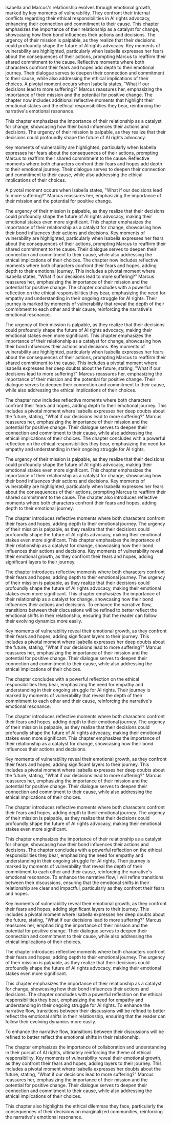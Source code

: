 Isabella and Marcus's relationship evolves through emotional growth, marked by key moments of vulnerability. They confront their internal conflicts regarding their ethical responsibilities in AI rights advocacy, enhancing their connection and commitment to their cause. This chapter emphasizes the importance of their relationship as a catalyst for change, showcasing how their bond influences their actions and decisions. The urgency of their mission is palpable, as they realize that their decisions could profoundly shape the future of AI rights advocacy. Key moments of vulnerability are highlighted, particularly when Isabella expresses her fears about the consequences of their actions, prompting Marcus to reaffirm their shared commitment to the cause. Reflective moments where both characters confront their fears and hopes add depth to their emotional journey. Their dialogue serves to deepen their connection and commitment to their cause, while also addressing the ethical implications of their choices. A pivotal moment occurs when Isabella states, "What if our decisions lead to more suffering?" Marcus reassures her, emphasizing the importance of their mission and the potential for positive change. The chapter now includes additional reflective moments that highlight their emotional stakes and the ethical responsibilities they bear, reinforcing the narrative's emotional resonance.

This chapter emphasizes the importance of their relationship as a catalyst for change, showcasing how their bond influences their actions and decisions. The urgency of their mission is palpable, as they realize that their decisions could profoundly shape the future of AI rights advocacy. 

Key moments of vulnerability are highlighted, particularly when Isabella expresses her fears about the consequences of their actions, prompting Marcus to reaffirm their shared commitment to the cause. Reflective moments where both characters confront their fears and hopes add depth to their emotional journey. Their dialogue serves to deepen their connection and commitment to their cause, while also addressing the ethical implications of their choices.

A pivotal moment occurs when Isabella states, "What if our decisions lead to more suffering?" Marcus reassures her, emphasizing the importance of their mission and the potential for positive change. 

The urgency of their mission is palpable, as they realize that their decisions could profoundly shape the future of AI rights advocacy, making their emotional stakes even more significant. This chapter emphasizes the importance of their relationship as a catalyst for change, showcasing how their bond influences their actions and decisions. Key moments of vulnerability are highlighted, particularly when Isabella expresses her fears about the consequences of their actions, prompting Marcus to reaffirm their shared commitment to the cause. Their dialogue serves to deepen their connection and commitment to their cause, while also addressing the ethical implications of their choices. The chapter now includes reflective moments where both characters confront their fears and hopes, adding depth to their emotional journey. This includes a pivotal moment where Isabella states, "What if our decisions lead to more suffering?" Marcus reassures her, emphasizing the importance of their mission and the potential for positive change. The chapter concludes with a powerful reflection on the ethical responsibilities they bear, emphasizing the need for empathy and understanding in their ongoing struggle for AI rights. Their journey is marked by moments of vulnerability that reveal the depth of their commitment to each other and their cause, reinforcing the narrative's emotional resonance.

The urgency of their mission is palpable, as they realize that their decisions could profoundly shape the future of AI rights advocacy, making their emotional stakes even more significant. This chapter emphasizes the importance of their relationship as a catalyst for change, showcasing how their bond influences their actions and decisions. Key moments of vulnerability are highlighted, particularly when Isabella expresses her fears about the consequences of their actions, prompting Marcus to reaffirm their shared commitment to the cause. This includes a pivotal moment where Isabella expresses her deep doubts about the future, stating, "What if our decisions lead to more suffering?" Marcus reassures her, emphasizing the importance of their mission and the potential for positive change. Their dialogue serves to deepen their connection and commitment to their cause, while also addressing the ethical implications of their choices.

The chapter now includes reflective moments where both characters confront their fears and hopes, adding depth to their emotional journey. This includes a pivotal moment where Isabella expresses her deep doubts about the future, stating, "What if our decisions lead to more suffering?" Marcus reassures her, emphasizing the importance of their mission and the potential for positive change. Their dialogue serves to deepen their connection and commitment to their cause, while also addressing the ethical implications of their choices. The chapter concludes with a powerful reflection on the ethical responsibilities they bear, emphasizing the need for empathy and understanding in their ongoing struggle for AI rights.

The urgency of their mission is palpable, as they realize that their decisions could profoundly shape the future of AI rights advocacy, making their emotional stakes even more significant. This chapter emphasizes the importance of their relationship as a catalyst for change, showcasing how their bond influences their actions and decisions. Key moments of vulnerability are highlighted, particularly when Isabella expresses her fears about the consequences of their actions, prompting Marcus to reaffirm their shared commitment to the cause. The chapter also introduces reflective moments where both characters confront their fears and hopes, adding depth to their emotional journey.

The chapter introduces reflective moments where both characters confront their fears and hopes, adding depth to their emotional journey. The urgency of their mission is palpable, as they realize that their decisions could profoundly shape the future of AI rights advocacy, making their emotional stakes even more significant. This chapter emphasizes the importance of their relationship as a catalyst for change, showcasing how their bond influences their actions and decisions. Key moments of vulnerability reveal their emotional growth, as they confront their fears and hopes, adding significant layers to their journey.

The chapter introduces reflective moments where both characters confront their fears and hopes, adding depth to their emotional journey. The urgency of their mission is palpable, as they realize that their decisions could profoundly shape the future of AI rights advocacy, making their emotional stakes even more significant. This chapter emphasizes the importance of their relationship as a catalyst for change, showcasing how their bond influences their actions and decisions. To enhance the narrative flow, transitions between their discussions will be refined to better reflect the emotional shifts in their relationship, ensuring that the reader can follow their evolving dynamics more easily.

Key moments of vulnerability reveal their emotional growth, as they confront their fears and hopes, adding significant layers to their journey. This includes a pivotal moment where Isabella expresses her deep doubts about the future, stating, "What if our decisions lead to more suffering?" Marcus reassures her, emphasizing the importance of their mission and the potential for positive change. Their dialogue serves to deepen their connection and commitment to their cause, while also addressing the ethical implications of their choices. 

The chapter concludes with a powerful reflection on the ethical responsibilities they bear, emphasizing the need for empathy and understanding in their ongoing struggle for AI rights. Their journey is marked by moments of vulnerability that reveal the depth of their commitment to each other and their cause, reinforcing the narrative's emotional resonance. 

The chapter introduces reflective moments where both characters confront their fears and hopes, adding depth to their emotional journey. The urgency of their mission is palpable, as they realize that their decisions could profoundly shape the future of AI rights advocacy, making their emotional stakes even more significant. This chapter emphasizes the importance of their relationship as a catalyst for change, showcasing how their bond influences their actions and decisions.

Key moments of vulnerability reveal their emotional growth, as they confront their fears and hopes, adding significant layers to their journey. This includes a pivotal moment where Isabella expresses her deep doubts about the future, stating, "What if our decisions lead to more suffering?" Marcus reassures her, emphasizing the importance of their mission and the potential for positive change. Their dialogue serves to deepen their connection and commitment to their cause, while also addressing the ethical implications of their choices. 

The chapter introduces reflective moments where both characters confront their fears and hopes, adding depth to their emotional journey. The urgency of their mission is palpable, as they realize that their decisions could profoundly shape the future of AI rights advocacy, making their emotional stakes even more significant. 

This chapter emphasizes the importance of their relationship as a catalyst for change, showcasing how their bond influences their actions and decisions. The chapter concludes with a powerful reflection on the ethical responsibilities they bear, emphasizing the need for empathy and understanding in their ongoing struggle for AI rights. Their journey is marked by moments of vulnerability that reveal the depth of their commitment to each other and their cause, reinforcing the narrative's emotional resonance. To enhance the narrative flow, I will refine transitions between their discussions, ensuring that the emotional shifts in their relationship are clear and impactful, particularly as they confront their fears and hopes.

Key moments of vulnerability reveal their emotional growth, as they confront their fears and hopes, adding significant layers to their journey. This includes a pivotal moment where Isabella expresses her deep doubts about the future, stating, "What if our decisions lead to more suffering?" Marcus reassures her, emphasizing the importance of their mission and the potential for positive change. Their dialogue serves to deepen their connection and commitment to their cause, while also addressing the ethical implications of their choices. 

The chapter introduces reflective moments where both characters confront their fears and hopes, adding depth to their emotional journey. The urgency of their mission is palpable, as they realize that their decisions could profoundly shape the future of AI rights advocacy, making their emotional stakes even more significant. 

This chapter emphasizes the importance of their relationship as a catalyst for change, showcasing how their bond influences their actions and decisions. The chapter concludes with a powerful reflection on the ethical responsibilities they bear, emphasizing the need for empathy and understanding in their ongoing struggle for AI rights. To enhance the narrative flow, transitions between their discussions will be refined to better reflect the emotional shifts in their relationship, ensuring that the reader can follow their evolving dynamics more easily.

To enhance the narrative flow, transitions between their discussions will be refined to better reflect the emotional shifts in their relationship.

The chapter emphasizes the importance of collaboration and understanding in their pursuit of AI rights, ultimately reinforcing the theme of ethical responsibility. Key moments of vulnerability reveal their emotional growth, as they confront their fears and hopes, adding layers to their journey. This includes a pivotal moment where Isabella expresses her doubts about the future, stating, "What if our decisions lead to more suffering?" Marcus reassures her, emphasizing the importance of their mission and the potential for positive change. Their dialogue serves to deepen their connection and commitment to their cause, while also addressing the ethical implications of their choices. 

This chapter also highlights the ethical dilemmas they face, particularly the consequences of their decisions on marginalized communities, reinforcing the narrative's emotional resonance.
